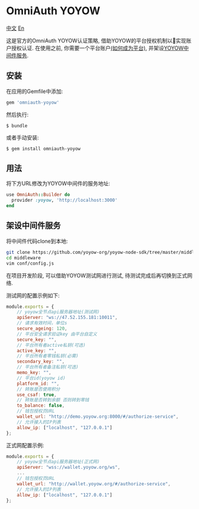 # OmniAuth YOYOW

[中文](./README.cn.md) [En](./README.md)

这是官方的OmniAuth YOYOW认证策略, 借助YOYOW的平台授权机制以实现账户授权认证. 在使用之前, 你需要一个平台账户[(如何成为平台)](https://github.com/yoyow-org/yoyow-node-sdk/tree/master/middleware#2-%E5%88%9B%E5%BB%BA%E5%B9%B3%E5%8F%B0), 并架设[YOYOW中间件服务](#架设中间件服务).

## 安装

在应用的Gemfile中添加:

```ruby
gem 'omniauth-yoyow'
```

然后执行:

    $ bundle

或者手动安装:

    $ gem install omniauth-yoyow

## 用法

将下方URL修改为YOYOW中间件的服务地址:

```ruby
use OmniAuth::Builder do
  provider :yoyow, 'http://localhost:3000'
end
```

## 架设中间件服务

将中间件代码clone到本地:

```bash
git clone https://github.com/yoyow-org/yoyow-node-sdk/tree/master/middleware
cd middleware
vim conf/config.js
```

在项目开发阶段, 可以借助YOYOW测试网进行测试, 待测试完成后再切换到正式网络.

测试网的配置示例如下:

```javascript
module.exports = {
    // yoyow全节点api服务器地址(测试网)
    apiServer: "ws://47.52.155.181:10011",
    // 请求有效时间，单位s
    secure_ageing: 120,
    // 平台安全请求验证key 由平台自定义
    secure_key: "",
    // 平台所有者active私钥(可选)
    active_key: "",
    // 平台所有者零钱私钥(必需)
    secondary_key: "",
    // 平台所有者备注私钥(可选)
    memo_key: "",
    // 平台id(yoyow id)
    platform_id: "",
    // 转账是否使用积分
    use_csaf: true,
    // 转账是否转到余额 否则转到零钱
    to_balance: false,
    // 钱包授权页URL
    wallet_url: "http://demo.yoyow.org:8000/#/authorize-service",
    // 允许接入的IP列表
    allow_ip: ["localhost", "127.0.0.1"]
};
```

正式网配置示例:
```javascript
module.exports = {
    // yoyow全节点api服务器地址(正式网)
    apiServer: "wss://wallet.yoyow.org/ws",
    ...
    // 钱包授权页URL
    wallet_url: "http://wallet.yoyow.org/#/authorize-service",
    // 允许接入的IP列表
    allow_ip: ["localhost", "127.0.0.1"]
};
```
